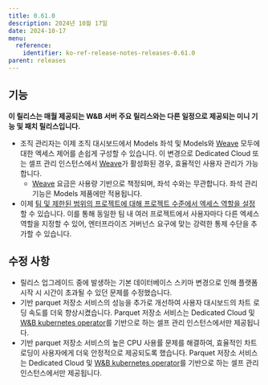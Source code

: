 ```yaml
---
title: 0.61.0
description: 2024년 10월 17일
date: 2024-10-17
menu:
  reference:
    identifier: ko-ref-release-notes-releases-0.61.0
parent: releases
---
```


## 기능

**이 릴리스는 매월 제공되는 W&B 서버 주요 릴리스와는 다른 일정으로 제공되는 미니 기능 및 패치 릴리스입니다.**

* 조직 관리자는 이제 조직 대시보드에서 Models 좌석 및 Models와 [Weave](https://weave-docs.wandb.ai/) 모두에 대한 엑세스 제어를 손쉽게 구성할 수 있습니다. 이 변경으로 Dedicated Cloud 또는 셀프 관리 인스턴스에서 [Weave](https://weave-docs.wandb.ai/)가 활성화된 경우, 효율적인 사용자 관리가 가능합니다.
    * [Weave](https://weave-docs.wandb.ai/) 요금은 사용량 기반으로 책정되며, 좌석 수와는 무관합니다. 좌석 관리 기능은 Models 제품에만 적용됩니다.
* 이제 [팀 및 제한된 범위의 프로젝트에 대해 프로젝트 수준에서 엑세스 역할을 설정](https://docs.wandb.ai/guides/hosting/iam/access-management/restricted-projects/)할 수 있습니다. 이를 통해 동일한 팀 내 여러 프로젝트에서 사용자마다 다른 엑세스 역할을 지정할 수 있어, 엔터프라이즈 거버넌스 요구에 맞는 강력한 통제 수단을 추가할 수 있습니다.

## 수정 사항

* 릴리스 업그레이드 중에 발생하는 기본 데이터베이스 스키마 변경으로 인해 플랫폼 시작 시 시간이 초과될 수 있던 문제를 수정했습니다.
* 기반 parquet 저장소 서비스의 성능을 추가로 개선하여 사용자 대시보드의 차트 로딩 속도를 더욱 향상시켰습니다. Parquet 저장소 서비스는 Dedicated Cloud 및 [W&B kubernetes operator](https://docs.wandb.ai/guides/hosting/operator)를 기반으로 하는 셀프 관리 인스턴스에서만 제공됩니다.
* 기반 parquet 저장소 서비스의 높은 CPU 사용률 문제를 해결하여, 효율적인 차트 로딩이 사용자에게 더욱 안정적으로 제공되도록 했습니다. Parquet 저장소 서비스는 Dedicated Cloud 및 [W&B kubernetes operator](https://docs.wandb.ai/guides/hosting/operator)를 기반으로 하는 셀프 관리 인스턴스에서만 제공됩니다.